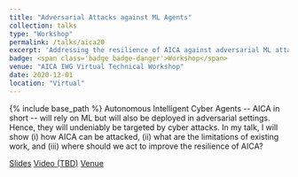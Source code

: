 ```yaml
---
title: "Adversarial Attacks against ML Agents"
collection: talks
type: "Workshop"
permalink: /talks/aica20
excerpt: 'Addressing the resilience of AICA against adversarial ML attacks.'
badge: <span class='badge badge-danger'>Workshop</span>
venue: "AICA IWG Virtual Technical Workshop"
date: 2020-12-01
location: "Virtual"
---
```

{% include base_path %}
Autonomous Intelligent Cyber Agents -- AICA in short -- will rely on ML but will also be deployed in adversarial settings. Hence, they will undeniably be targeted by cyber attacks. In my talk, I will show (i) how AICA can be attacked, (ii) what are the limitations of existing work, and (iii) where should we act to improve the resilience of AICA? 



<a class="btn btn-outline-primary my-1 mr-1 btn-sm" href="{{ base_path }}/files/talks/aica20.pdf" target="_blank" rel="noopener">Slides</a>
<a class="btn btn-outline-primary my-1 mr-1 btn-sm" href="#" target="_blank" rel="noopener">Video (TBD)</a>
<a class="btn btn-outline-primary my-1 mr-1 btn-sm" href="https://www.aicaconference.org/ncia-aica-iwg-virtual-technical-workshop/" target="_blank" rel="noopener">Venue</a>